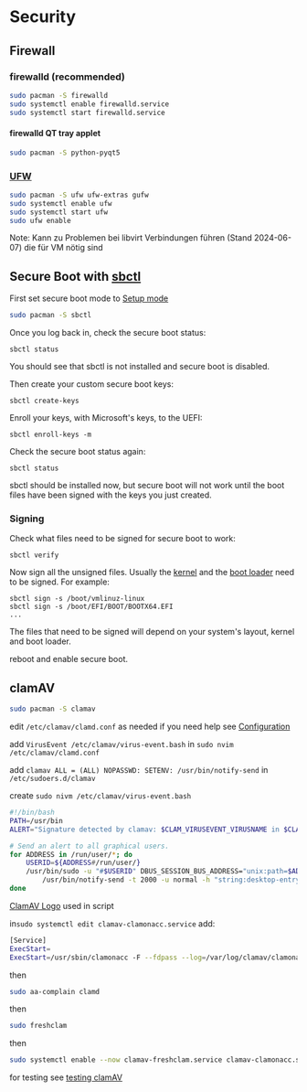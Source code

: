 # Security

## Firewall 

### firewalld (recommended)
```bash
sudo pacman -S firewalld
sudo systemctl enable firewalld.service
sudo systemctl start firewalld.service
```

#### firewalld QT tray applet
```bash
sudo pacman -S python-pyqt5
```
### [UFW](https://wiki.archlinux.org/title/Uncomplicated_Firewall)

```bash
sudo pacman -S ufw ufw-extras gufw
sudo systemctl enable ufw
sudo systemctl start ufw
sudo ufw enable
```
Note: Kann zu Problemen bei libvirt Verbindungen führen (Stand 2024-06-07) die für VM nötig sind

## Secure Boot with [sbctl](https://wiki.archlinux.org/title/Unified_Extensible_Firmware_Interface/Secure_Boot#Assisted_process_with_sbctl)
First set secure boot mode to [Setup mode](https://wiki.archlinux.org/title/Unified_Extensible_Firmware_Interface/Secure_Boot#Putting_firmware_in_%22Setup_Mode%22)
```bash
sudo pacman -S sbctl
```
Once you log back in, check the secure boot status:

```
sbctl status
```

You should see that sbctl is not installed and secure boot is disabled.

Then create your custom secure boot keys:

```
sbctl create-keys
```

Enroll your keys, with Microsoft's keys, to the UEFI:

```
sbctl enroll-keys -m
```
Check the secure boot status again:

```
sbctl status
```

sbctl should be installed now, but secure boot will not work until the boot files have been signed with the keys you just created.

### Signing

Check what files need to be signed for secure boot to work:

```
sbctl verify
```

Now sign all the unsigned files. Usually the [kernel](https://wiki.archlinux.org/title/Kernel "Kernel") and the [boot loader](https://wiki.archlinux.org/title/Boot_loader "Boot loader") need to be signed. For example:

```
sbctl sign -s /boot/vmlinuz-linux
sbctl sign -s /boot/EFI/BOOT/BOOTX64.EFI
...
```
The files that need to be signed will depend on your system's layout, kernel and boot loader.

reboot and enable secure boot.

## clamAV
```bash
sudo pacman -S clamav
```

edit `/etc/clamav/clamd.conf` as needed if you need help see [Configuration](https://wiki.archlinux.org/title/ClamAV#Configuration)

add `VirusEvent /etc/clamav/virus-event.bash` in `sudo nvim /etc/clamav/clamd.conf`

add `clamav ALL = (ALL) NOPASSWD: SETENV: /usr/bin/notify-send` in `/etc/sudoers.d/clamav`

create `sudo nivm /etc/clamav/virus-event.bash`
```bash
#!/bin/bash
PATH=/usr/bin
ALERT="Signature detected by clamav: $CLAM_VIRUSEVENT_VIRUSNAME in $CLAM_VIRUSEVENT_FILENAME"

# Send an alert to all graphical users.
for ADDRESS in /run/user/*; do
    USERID=${ADDRESS#/run/user/}
    /usr/bin/sudo -u "#$USERID" DBUS_SESSION_BUS_ADDRESS="unix:path=$ADDRESS/bus" PATH=${PATH} \
        /usr/bin/notify-send -t 2000 -u normal -h "string:desktop-entry:org.kde.konsole" -a "clamAV" -i /etc/clamav/ClamAV_Logo.png "Incident found!" "$ALERT"
done
```
[ClamAV Logo](https://upload.wikimedia.org/wikipedia/commons/f/f2/ClamAV_Logo.png) used in script

in`sudo systemctl edit clamav-clamonacc.service` add:
```bash
[Service]
ExecStart=
ExecStart=/usr/sbin/clamonacc -F --fdpass --log=/var/log/clamav/clamonacc.log
```

then

```bash
sudo aa-complain clamd
```

then

```bash
sudo freshclam
```

then

```bash
sudo systemctl enable --now clamav-freshclam.service clamav-clamonacc.service clamav-daemon.service
```

for testing see [testing clamAV](https://wiki.archlinux.org/title/ClamAV#Testing_the_software)






